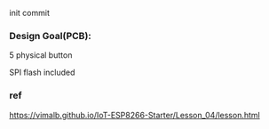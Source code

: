 init commit

### Design Goal(PCB):
5 physical button

SPI flash included


### ref
https://vimalb.github.io/IoT-ESP8266-Starter/Lesson_04/lesson.html

